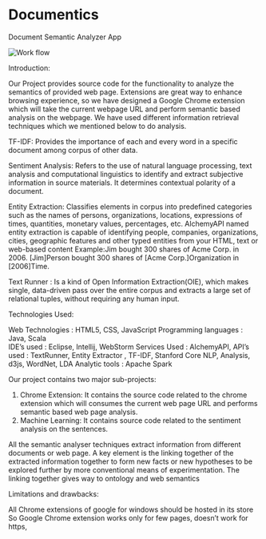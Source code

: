 # Documentics
Document Semantic Analyzer App

![Work flow](workflow.jpg)

Introduction: 

Our Project provides source code for the functionality to analyze the semantics of provided web page. Extensions are great way to enhance browsing experience, so we have designed a Google Chrome extension which will take the current webpage URL and perform semantic based analysis on the webpage. We have used different information retrieval techniques which we mentioned below to do analysis.

TF-IDF: Provides the importance of each and every word in a specific document among corpus of other data. 

Sentiment Analysis: Refers to the use of natural language processing, text analysis and computational linguistics to identify and extract subjective information in source materials. It determines contextual polarity of a document.

Entity Extraction: Classifies elements in corpus into predefined categories such as the names of persons, organizations, locations, expressions of times, quantities, monetary values, percentages, etc. AlchemyAPI named entity extraction is capable of identifying people, companies, organizations, cities, geographic features and other typed entities from your HTML, text or web-based content
                  Example:Jim bought 300 shares of Acme Corp. in 2006.
                          [Jim]Person bought 300 shares of [Acme Corp.]Organization in [2006]Time. 

Text Runner : Is a kind of Open Information Extraction(OIE), which makes single, data-driven pass over the entire corpus and extracts a large set of relational tuples, without requiring any human input.

Technologies Used: 

  Web Technologies              : HTML5, CSS, JavaScript
  Programming languages         : Java, Scala	
	IDE’s used                    : Eclipse, Intellij, WebStorm
	Services Used		              : AlchemyAPI, 
	API’s used		                : TextRunner, Entity Extractor , TF-IDF, Stanford Core NLP, Analysis, d3js, WordNet, LDA
  Analytic tools 		            : Apache Spark	

 
Our project contains two major sub-projects:
1. Chrome Extension: It contains the source code related to the chrome extension which will consumes the current web page URL and   performs semantic based web page analysis.
2. Machine Learning: It contains source code related to the sentiment analysis on the sentences.


All the semantic analyser techniques extract information from different documents or web page. A key element is the linking together of the extracted information together to form new facts or new hypotheses to be explored further by more conventional means of experimentation. The linking together gives way to ontology and web semantics

Limitations and drawbacks:

All Chrome extensions of google  for windows should be hosted in its store
So Google Chrome extension works only for few pages, doesn’t work for https,
